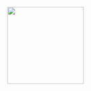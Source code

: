 <p align="center">
  <img height="180em" src="https://github-readme-stats.vercel.app/api?username=dnhuy4869&show_icons=true&theme=radical&include_total_commits=true" align = "center"/>
</p>
